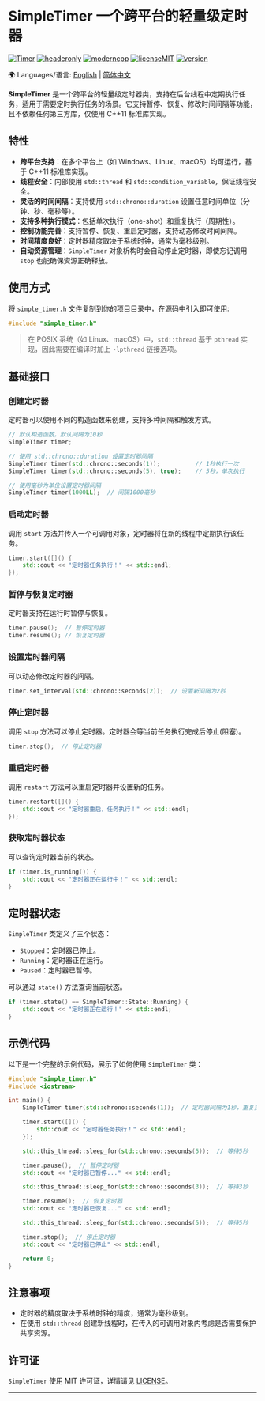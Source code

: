 # SimpleTimer  一个跨平台的轻量级定时器

[![Timer](https://img.shields.io/badge/SimpleTimer-8A2BE2)](https://github.com/abin-z/SimpleTimer) [![headeronly](https://img.shields.io/badge/Header_Only-green)](include/simple_timer/simple_timer.h) [![moderncpp](https://img.shields.io/badge/Modern_C%2B%2B-218c73)](https://learn.microsoft.com/en-us/cpp/cpp/welcome-back-to-cpp-modern-cpp?view=msvc-170) [![licenseMIT](https://img.shields.io/badge/License-MIT-green)](https://opensource.org/license/MIT) [![version](https://img.shields.io/badge/version-0.9.0-green)](https://github.com/abin-z/SimpleTimer/releases)

🌍 Languages/语言:  [English](README.md)  |  [简体中文](README.zh-CN.md)

**SimpleTimer** 是一个跨平台的轻量级定时器类，支持在后台线程中定期执行任务，适用于需要定时执行任务的场景。它支持暂停、恢复、修改时间间隔等功能，且不依赖任何第三方库，仅使用 C++11 标准库实现。

## 特性

- **跨平台支持**：在多个平台上（如 Windows、Linux、macOS）均可运行，基于 C++11 标准库实现。
- **线程安全**：内部使用 `std::thread` 和 `std::condition_variable`，保证线程安全。
- **灵活的时间间隔**：支持使用 `std::chrono::duration` 设置任意时间单位（分钟、秒、毫秒等）。
- **支持多种执行模式**：包括单次执行（one-shot）和重复执行（周期性）。
- **控制功能完善**：支持暂停、恢复、重启定时器，支持动态修改时间间隔。
- **时间精度良好**：定时器精度取决于系统时钟，通常为毫秒级别。
- **自动资源管理**：`SimpleTimer` 对象析构时会自动停止定时器，即使忘记调用 `stop` 也能确保资源正确释放。

## 使用方式

将 [`simple_timer.h`](include/simple_timer/simple_timer.h) 文件复制到你的项目目录中，在源码中引入即可使用:

```cpp
#include "simple_timer.h"
```

> 在 POSIX 系统（如 Linux、macOS）中，`std::thread` 基于 `pthread` 实现，因此需要在编译时加上 `-lpthread` 链接选项。

## 基础接口

### 创建定时器

定时器可以使用不同的构造函数来创建，支持多种间隔和触发方式。

```cpp
// 默认构造函数，默认间隔为10秒
SimpleTimer timer;

// 使用 std::chrono::duration 设置定时器间隔
SimpleTimer timer(std::chrono::seconds(1));          // 1秒执行一次
SimpleTimer timer(std::chrono::seconds(5), true);    // 5秒，单次执行

// 使用毫秒为单位设置定时器间隔
SimpleTimer timer(1000LL);  // 间隔1000毫秒
```

### 启动定时器

调用 `start` 方法并传入一个可调用对象，定时器将在新的线程中定期执行该任务。

```cpp
timer.start([]() {
    std::cout << "定时器任务执行！" << std::endl;
});
```

### 暂停与恢复定时器

定时器支持在运行时暂停与恢复。

```cpp
timer.pause();  // 暂停定时器
timer.resume(); // 恢复定时器
```

### 设置定时器间隔

可以动态修改定时器的间隔。

```cpp
timer.set_interval(std::chrono::seconds(2));  // 设置新间隔为2秒
```

### 停止定时器

调用 `stop` 方法可以停止定时器。定时器会等当前任务执行完成后停止(阻塞)。

```cpp
timer.stop();  // 停止定时器
```

### 重启定时器

调用 `restart` 方法可以重启定时器并设置新的任务。

```cpp
timer.restart([]() {
    std::cout << "定时器重启，任务执行！" << std::endl;
});
```

### 获取定时器状态

可以查询定时器当前的状态。

```cpp
if (timer.is_running()) {
    std::cout << "定时器正在运行中！" << std::endl;
}
```

## 定时器状态

`SimpleTimer` 类定义了三个状态：

- `Stopped`：定时器已停止。
- `Running`：定时器正在运行。
- `Paused`：定时器已暂停。

可以通过 `state()` 方法查询当前状态。

```cpp
if (timer.state() == SimpleTimer::State::Running) {
    std::cout << "定时器正在运行！" << std::endl;
}
```

## 示例代码

以下是一个完整的示例代码，展示了如何使用 `SimpleTimer` 类：

```cpp
#include "simple_timer.h"
#include <iostream>

int main() {
    SimpleTimer timer(std::chrono::seconds(1));  // 定时器间隔为1秒，重复执行任务

    timer.start([]() {
        std::cout << "定时器任务执行！" << std::endl;
    });

    std::this_thread::sleep_for(std::chrono::seconds(5));  // 等待5秒

    timer.pause();  // 暂停定时器
    std::cout << "定时器已暂停..." << std::endl;

    std::this_thread::sleep_for(std::chrono::seconds(3));  // 等待3秒

    timer.resume();  // 恢复定时器
    std::cout << "定时器已恢复..." << std::endl;

    std::this_thread::sleep_for(std::chrono::seconds(5));  // 等待5秒

    timer.stop();  // 停止定时器
    std::cout << "定时器已停止" << std::endl;

    return 0;
}
```

## 注意事项

- 定时器的精度取决于系统时钟的精度，通常为毫秒级别。
- 在使用 `std::thread` 创建新线程时，在传入的可调用对象内考虑是否需要保护共享资源。

## 许可证

`SimpleTimer` 使用 MIT 许可证，详情请见 [LICENSE](LICENSE)。

------

